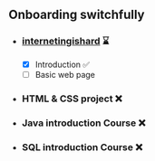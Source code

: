 ## Onboarding switchfully ##
- ### [internetingishard](https://github.com/IgnaceB/onboarding-switchfully/tree/main/internetingishard) :hourglass: ###
	- [x] Introduction :white_check_mark:
	- [ ] Basic web page 
- ### HTML & CSS project :x: ###
- ### Java introduction Course :x: ###
- ### SQL introduction Course :x: ###